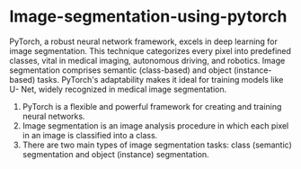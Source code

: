 # Image-segmentation-using-pytorch

PyTorch, a robust neural network framework, excels in deep learning for image segmentation. This technique categorizes every pixel into predefined classes, vital in medical imaging, autonomous driving, and robotics. Image segmentation comprises semantic (class-based) and object (instance-based) tasks. PyTorch's adaptability makes it ideal for training models like U- Net, widely recognized in medical image segmentation.
1.	PyTorch is a flexible and powerful framework for creating and training neural networks.
2.	Image segmentation is an image analysis procedure in which each pixel in an image is classified into a class.
3.	There are two main types of image segmentation tasks: class (semantic) segmentation and object (instance) segmentation.

